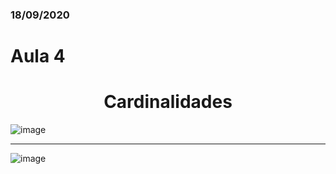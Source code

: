 ### 18/09/2020
# Aula 4

<h1 align="center"> Cardinalidades</h1>

![image](https://user-images.githubusercontent.com/61218420/97811743-462eb580-1c5b-11eb-930b-33200e5162d8.png)<hr>
![image](https://user-images.githubusercontent.com/61218420/97811788-8beb7e00-1c5b-11eb-96c8-03c0eed44570.png)

